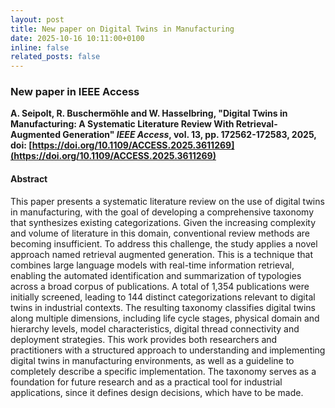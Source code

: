 ```yaml
---
layout: post
title: New paper on Digital Twins in Manufacturing
date: 2025-10-16 10:11:00+0100
inline: false
related_posts: false
---
```


### New paper in IEEE Access

**A. Seipolt, R. Buschermöhle and W. Hasselbring, "<span>Digital Twins in Manufacturing: A Systematic Literature Review With Retrieval-Augmented Generation</span>" _IEEE Access_, vol. 13, pp. 172562-172583, 2025, doi:&nbsp;[https://doi.org/10.1109/ACCESS.2025.3611269](https://doi.org/10.1109/ACCESS.2025.3611269)**

#### Abstract

This paper presents a systematic literature review on the use of digital twins in manufacturing, with the goal of developing a comprehensive taxonomy that synthesizes existing categorizations. Given the increasing complexity and volume of literature in this domain, conventional review methods are becoming insufficient. To address this challenge, the study applies a novel approach named retrieval augmented generation. This is a technique that combines large language models with real-time information retrieval, enabling the automated identification and summarization of typologies across a broad corpus of publications. A total of 1,354 publications were initially screened, leading to 144 distinct categorizations relevant to digital twins in industrial contexts. The resulting taxonomy classifies digital twins along multiple dimensions, including life cycle stages, physical domain and hierarchy levels, model characteristics, digital thread connectivity and deployment strategies. This work provides both researchers and practitioners with a structured approach to understanding and implementing digital twins in manufacturing environments, as well as a guideline to completely describe a specific implementation. The taxonomy serves as a foundation for future research and as a practical tool for industrial applications, since it defines design decisions, which have to be made.

